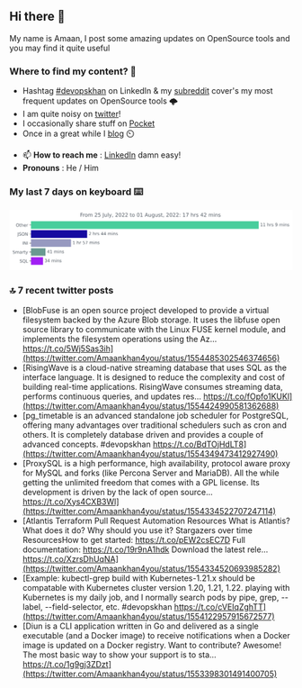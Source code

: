 <!--- [![Hits](https://hits.seeyoufarm.com/api/count/incr/badge.svg?url=https%3A%2F%2Fgithub.com%2Fakhan4u%2Fhit-counter&count_bg=%2379C83D&title_bg=%23555555&icon=&icon_color=%23E7E7E7&title=visits&edge_flat=false)](https://hits.seeyoufarm.com) --->

## Hi there 👋

My name is Amaan, I post some amazing updates on OpenSource tools and you may find it quite useful

### Where to find my content? 🤔

* Hashtag [#devopskhan](https://www.linkedin.com/feed/hashtag/devopskhan/) on LinkedIn & my [subreddit](https://www.reddit.com/r/devopskhan/) cover's my most frequent updates on OpenSource tools 🌩️
* I am quite noisy on [twitter](https://twitter.com/Amaankhan4you)!
* I occasionally share stuff on [Pocket](https://getpocket.com/@ej6g8d1dp2829A16a9Tf5d4T6bAMp3d8791rejDe86yem3bm4e14ex4fT4dluk29)
* Once in a great while I [blog](https://linuxparrot.com/) ⏲️


- 📫 **How to reach me** : [LinkedIn](https://www.linkedin.com/in/amaan-khan-linux-ninja) damn easy!
- **Pronouns** : He / Him

### My last 7 days on keyboard ⌨️

<img src="https://github.com/akhan4u/akhan4u/blob/main/images/stat.svg" alt="Amaan's Wakatime Activity!"/>

### 🔝 7 recent twitter posts
<!-- DEVDOJO:START -->
- [BlobFuse is an open source project developed to provide a virtual filesystem backed by the Azure Blob storage. It uses the libfuse open source library to communicate with the Linux FUSE kernel module, and implements the filesystem operations using the Az… https://t.co/5Wj5Sas3ih](https://twitter.com/Amaankhan4you/status/1554485302546374656)
- [RisingWave is a cloud-native streaming database that uses SQL as the interface language. It is designed to reduce the complexity and cost of building real-time applications. RisingWave consumes streaming data, performs continuous queries, and updates res… https://t.co/fOpfo1KUKl](https://twitter.com/Amaankhan4you/status/1554424990581362688)
- [pg_timetable is an advanced standalone job scheduler for PostgreSQL, offering many advantages over traditional schedulers such as cron and others. It is completely database driven and provides a couple of advanced concepts. #devopskhan https://t.co/BdTOjHdLT8](https://twitter.com/Amaankhan4you/status/1554349473412927490)
- [ProxySQL is a high performance, high availability, protocol aware proxy for MySQL and forks &lpar;like Percona Server and MariaDB&rpar;. All the while getting the unlimited freedom that comes with a GPL license. Its development is driven by the lack of open source… https://t.co/Xys4CXB3Wl](https://twitter.com/Amaankhan4you/status/1554334522707247114)
- [Atlantis Terraform Pull Request Automation Resources What is Atlantis? What does it do? Why should you use it? Stargazers over time ResourcesHow to get started: https://t.co/pEW2csEC7D Full documentation: https://t.co/19r9nA1hdk Download the latest rele… https://t.co/XzrsDhUqNA](https://twitter.com/Amaankhan4you/status/1554334520693985282)
- [Example: kubectl-grep build with Kubernetes-1.21.x should be compatable with Kubernetes cluster version 1.20, 1.21, 1.22. playing with Kubernetes is my daily job, and I normally search pods by pipe, grep, --label, --field-selector, etc. #devopskhan https://t.co/cVEIqZghTT](https://twitter.com/Amaankhan4you/status/1554122957915672577)
- [Diun is a CLI application written in Go and delivered as a single executable &lpar;and a Docker image&rpar; to receive notifications when a Docker image is updated on a Docker registry. Want to contribute? Awesome! The most basic way to show your support is to sta… https://t.co/1g9gj3ZDzt](https://twitter.com/Amaankhan4you/status/1553398301491400705)
<!-- DEVDOJO:END -->

<!-- ![Amaan's GitHub stats](https://github-readme-stats.vercel.app/api?username=akhan4u&count_private=true&show_icons=true&hide=contribs) -->
